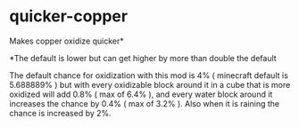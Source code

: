 # quicker-copper
Makes copper oxidize quicker*</br>

*The default is lower but can get higher by more than double the default</br>

The default chance for oxidization with this mod is 4% ( minecraft default is 5.688889% ) but with every oxidizable block around it in a cube that is more oxidized will add 0.8% ( max of 6.4% ), and every water block around it increases the chance by 0.4% ( max of 3.2% ). Also when it is raining the chance is increased by 2%.
